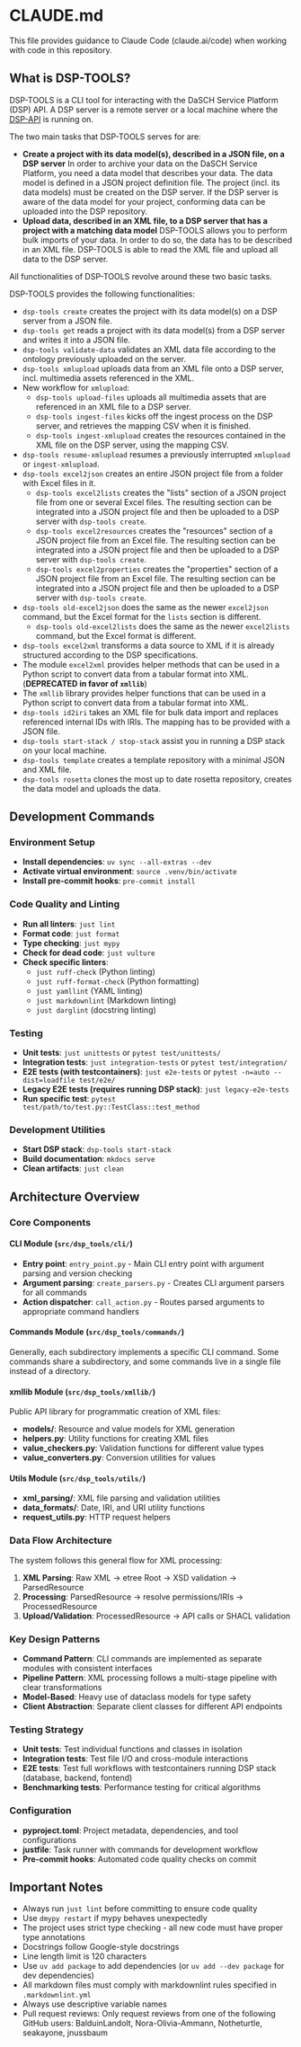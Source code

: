 # CLAUDE.md

This file provides guidance to Claude Code (claude.ai/code) when working with code in this repository.

## What is DSP-TOOLS?

DSP-TOOLS is a CLI tool for interacting with the DaSCH Service Platform (DSP) API.
A DSP server is a remote server or a local machine
where the [DSP-API](https://github.com/dasch-swiss/dsp-api) is running on.

The two main tasks that DSP-TOOLS serves for are:

- **Create a project with its data model(s), described in a JSON file, on a DSP server**
  In order to archive your data on the DaSCH Service Platform,
  you need a data model that describes your data.
  The data model is defined in a JSON project definition file.
  The project (incl. its data models) must be created on the DSP server.
  If the DSP server is aware of the data model for your project,
  conforming data can be uploaded into the DSP repository.
- **Upload data, described in an XML file, to a DSP server that has a project with a matching data model**
  DSP-TOOLS allows you to perform bulk imports of your data.
  In order to do so, the data has to be described in an XML file.
  DSP-TOOLS is able to read the XML file
  and upload all data to the DSP server.

All functionalities of DSP-TOOLS revolve around these two basic tasks.

DSP-TOOLS provides the following functionalities:

- `dsp-tools create` creates the project with its data model(s) on a DSP server from a JSON file.
- `dsp-tools get` reads a project with its data model(s) from a DSP server and writes it into a JSON file.
- `dsp-tools validate-data` validates an XML data file according to the ontology previously uploaded on the server.
- `dsp-tools xmlupload` uploads data from an XML file onto a DSP server, incl. multimedia assets referenced in the XML.
- New workflow for `xmlupload`:
    - `dsp-tools upload-files` uploads all multimedia assets that are referenced in an XML file to a DSP server.
    - `dsp-tools ingest-files` kicks off the ingest process on the DSP server,
      and retrieves the mapping CSV when it is finished.
    - `dsp-tools ingest-xmlupload`
      creates the resources contained in the XML file on the DSP server, using the mapping CSV.
- `dsp-tools resume-xmlupload` resumes a previously interrupted `xmlupload` or `ingest-xmlupload`.
- `dsp-tools excel2json` creates an entire JSON project file from a folder with Excel files in it.
    - `dsp-tools excel2lists`
      creates the "lists" section of a JSON project file from one or several Excel files.
      The resulting section can be integrated into a JSON project file
      and then be uploaded to a DSP server with `dsp-tools create`.
    - `dsp-tools excel2resources`
      creates the "resources" section of a JSON project file from an Excel file.
      The resulting section can be integrated into a JSON project file
      and then be uploaded to a DSP server with `dsp-tools create`.
    - `dsp-tools excel2properties`
      creates the "properties" section of a JSON project file from an Excel file.
      The resulting section can be integrated into a JSON project file
      and then be uploaded to a DSP server with `dsp-tools create`.
- `dsp-tools old-excel2json`
  does the same as the newer `excel2json` command, but the Excel format for the `lists` section is different.
    - `dsp-tools old-excel2lists`
      does the same as the newer `excel2lists` command, but the Excel format is different.
- `dsp-tools excel2xml` transforms a data source to XML if it is already structured according to the DSP specifications.
- The module `excel2xml` provides helper methods that can be used in a Python script
  to convert data from a tabular format into XML. (**DEPRECATED in favor of `xmllib`**)
- The `xmllib` library provides helper functions that can be used in a Python script
  to convert data from a tabular format into XML.
- `dsp-tools id2iri` takes an XML file for bulk data import and replaces referenced internal IDs with IRIs.
  The mapping has to be provided with a JSON file.
- `dsp-tools start-stack / stop-stack` assist you in running a DSP stack on your local machine.
- `dsp-tools template` creates a template repository with a minimal JSON and XML file.
- `dsp-tools rosetta` clones the most up to date rosetta repository,
  creates the data model and uploads the data.


## Development Commands

### Environment Setup

- **Install dependencies**: `uv sync --all-extras --dev`
- **Activate virtual environment**: `source .venv/bin/activate`
- **Install pre-commit hooks**: `pre-commit install`

### Code Quality and Linting

- **Run all linters**: `just lint`
- **Format code**: `just format`
- **Type checking**: `just mypy`
- **Check for dead code**: `just vulture`
- **Check specific linters**:
    - `just ruff-check` (Python linting)
    - `just ruff-format-check` (Python formatting)
    - `just yamllint` (YAML linting)
    - `just markdownlint` (Markdown linting)
    - `just darglint` (docstring linting)

### Testing

- **Unit tests**: `just unittests` or `pytest test/unittests/`
- **Integration tests**: `just integration-tests` or `pytest test/integration/`
- **E2E tests (with testcontainers)**: `just e2e-tests` or `pytest -n=auto --dist=loadfile test/e2e/`
- **Legacy E2E tests (requires running DSP stack)**: `just legacy-e2e-tests`
- **Run specific test**: `pytest test/path/to/test.py::TestClass::test_method`

### Development Utilities

- **Start DSP stack**: `dsp-tools start-stack`
- **Build documentation**: `mkdocs serve`
- **Clean artifacts**: `just clean`

## Architecture Overview

### Core Components

#### CLI Module (`src/dsp_tools/cli/`)

- **Entry point**: `entry_point.py` - Main CLI entry point with argument parsing and version checking
- **Argument parsing**: `create_parsers.py` - Creates CLI argument parsers for all commands
- **Action dispatcher**: `call_action.py` - Routes parsed arguments to appropriate command handlers

#### Commands Module (`src/dsp_tools/commands/`)

Generally, each subdirectory implements a specific CLI command.
Some commands share a subdirectory, and some commands live in a single file instead of a directory.

#### xmllib Module (`src/dsp_tools/xmllib/`)

Public API library for programmatic creation of XML files:

- **models/**: Resource and value models for XML generation
- **helpers.py**: Utility functions for creating XML files
- **value_checkers.py**: Validation functions for different value types
- **value_converters.py**: Conversion utilities for values

#### Utils Module (`src/dsp_tools/utils/`)

- **xml_parsing/**: XML file parsing and validation utilities
- **data_formats/**: Date, IRI, and URI utility functions
- **request_utils.py**: HTTP request helpers

### Data Flow Architecture

The system follows this general flow for XML processing:

1. **XML Parsing**: Raw XML → etree Root → XSD validation → ParsedResource
2. **Processing**: ParsedResource → resolve permissions/IRIs → ProcessedResource
3. **Upload/Validation**: ProcessedResource → API calls or SHACL validation

### Key Design Patterns

- **Command Pattern**: CLI commands are implemented as separate modules with consistent interfaces
- **Pipeline Pattern**: XML processing follows a multi-stage pipeline with clear transformations
- **Model-Based**: Heavy use of dataclass models for type safety
- **Client Abstraction**: Separate client classes for different API endpoints

### Testing Strategy

- **Unit tests**: Test individual functions and classes in isolation
- **Integration tests**: Test file I/O and cross-module interactions
- **E2E tests**: Test full workflows with testcontainers running DSP stack (database, backend, fontend)
- **Benchmarking tests**: Performance testing for critical algorithms

### Configuration

- **pyproject.toml**: Project metadata, dependencies, and tool configurations
- **justfile**: Task runner with commands for development workflow
- **Pre-commit hooks**: Automated code quality checks on commit

## Important Notes

- Always run `just lint` before committing to ensure code quality
- Use `dmypy restart` if mypy behaves unexpectedly
- The project uses strict type checking - all new code must have proper type annotations
- Docstrings follow Google-style docstrings
- Line length limit is 120 characters
- Use `uv add package` to add dependencies (or `uv add --dev package` for dev dependencies)
- All markdown files must comply with markdownlint rules specified in `.markdownlint.yml`
- Always use descriptive variable names
- Pull request reviews: Only request reviews from one of the following GitHub users:
  BalduinLandolt, Nora-Olivia-Ammann, Notheturtle, seakayone, jnussbaum
